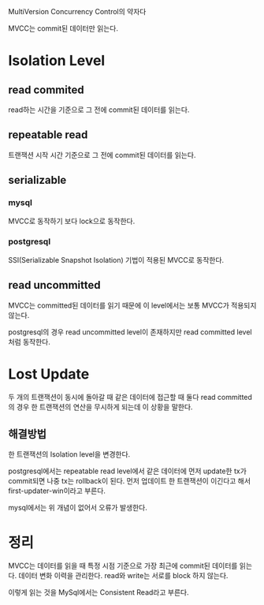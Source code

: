 MultiVersion Concurrency Control의 약자다

MVCC는 commit된 데이터만 읽는다.

# Isolation Level
## read commited
read하는 시간을 기준으로 그 전에 commit된 데이터를 읽는다.

## repeatable read
트랜잭션 시작 시간 기준으로 그 전에 commit된 데이터를 읽는다.

## serializable
### mysql
MVCC로 동작하기 보다 lock으로 동작한다.

### postgresql
SSI(Serializable Snapshot Isolation) 기법이 적용된 MVCC로 동작한다.

## read uncommitted
MVCC는 committed된 데이터를 읽기 때문에 
이 level에서는 보통 MVCC가 적용되지 않는다.

postgresql의 경우 read uncommitted level이 존재하지만
read committed level처럼 동작한다.

# Lost Update
두 개의 트랜잭션이 동시에 돌아갈 때 같은 데이터에 접근할 때 둘다 read committed의 경우
한 트랜잭션의 연산을 무시하게 되는데 이 상황을 말한다.

## 해결방법
한 트랜잭션의 Isolation level을 변경한다.

postgresql에서는 repeatable read level에서 같은 데이터에 먼저 update한 tx가 commit되면 나중 tx는 rollback이 된다.
먼저 업데이트 한 트랜잭션이 이긴다고 해서 first-updater-win이라고 부른다.

mysql에서는 위 개념이 없어서 오류가 발생한다.


# 정리
MVCC는 데이터를 읽을 때 특정 시점 기준으로 가장 최근에 commit된 데이터를 읽는다.
데이터 변화 이력을 관리한다.
read와 write는 서로를 block 하지 않는다.

이렇게 읽는 것을 MySql에서는 Consistent Read라고 부른다.
